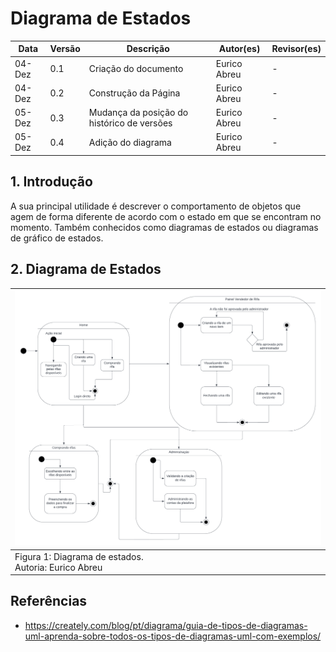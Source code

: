 # Diagrama de Estados

| Data   | Versão | Descrição                                  | Autor(es)    | Revisor(es) |
| ------ | ------ | ------------------------------------------ | ------------ | ----------- |
| 04-Dez | 0.1    | Criação do documento                       | Eurico Abreu | -           |
| 04-Dez | 0.2    | Construção da Página                       | Eurico Abreu | -           |
| 05-Dez | 0.3    | Mudança da posição do histórico de versões | Eurico Abreu | -           |
| 05-Dez | 0.4    | Adição do diagrama                         | Eurico Abreu | -           |

## 1. Introdução

A sua principal utilidade é descrever o comportamento de objetos que agem de forma diferente de acordo com o estado em que se encontram no momento. Também conhecidos como diagramas de estados ou diagramas de gráfico de estados.

## 2. Diagrama de Estados

| ![](../assets/diagrama-estados.png)                        |
| :--------------------------------------------------------- |
| Figura 1: Diagrama de estados. <br/> Autoria: Eurico Abreu |

## Referências

- https://creately.com/blog/pt/diagrama/guia-de-tipos-de-diagramas-uml-aprenda-sobre-todos-os-tipos-de-diagramas-uml-com-exemplos/
